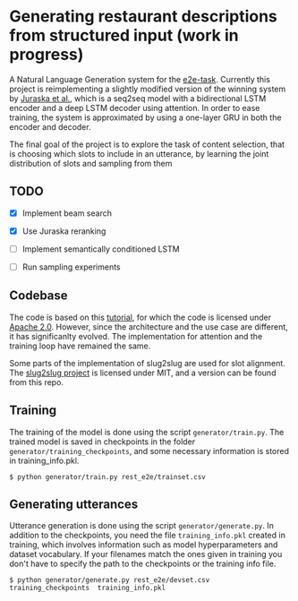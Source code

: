 # Generating restaurant descriptions from structured input (work in progress)

A Natural Language Generation system for the [e2e-task](http://www.macs.hw.ac.uk/InteractionLab/E2E/). Currently this project is reimplementing a slightly modified version of the winning system by [Juraska et al.](https://arxiv.org/abs/1805.06553), which is a seq2seq model with a bidirectional LSTM encoder and a deep LSTM decoder using attention. In order to ease training, the system is approximated by using a one-layer GRU in both the encoder and decoder.

The final goal of the project is to explore the task of content selection, that is choosing which slots to include in an utterance, by learning the joint distribution of slots and sampling from them

## TODO
- [x] Implement beam search
- [x] Use Juraska reranking
- [ ] Implement semantically conditioned LSTM
- [ ] Run sampling experiments


## Codebase

The code is based on this [tutorial](https://www.tensorflow.org/tutorials/text/nmt_with_attention), for which the code is licensed under [Apache 2.0](https://www.apache.org/licenses/LICENSE-2.0). However, since the architecture and the use case are different, it has significanlty evolved. The implementation for attention and the training loop have remained the same.

Some parts of the implementation of slug2slug are used for slot alignment. The [slug2slug project](https://github.com/jjuraska/slug2slug) is licensed under MIT, and a version can be found from this repo.

## Training

The training of the model is done using the script `generator/train.py`. The trained model is saved in checkpoints in the folder `generator/training_checkpoints`, and some necessary information is stored in training_info.pkl.

```
$ python generator/train.py rest_e2e/trainset.csv
```


## Generating utterances

Utterance generation is done using the script `generator/generate.py`. In addition to the checkpoints, you need the file `training_info.pkl` created in training, which involves information such as model hyperparameters and dataset vocabulary. If your filenames match the ones given in training you don't have to specify the path to the checkpoints or the training info file.

```
$ python generator/generate.py rest_e2e/devset.csv training_checkpoints  training_info.pkl
```
